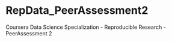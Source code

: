 # RepData_PeerAssessment2
Coursera Data Science Specialization - Reproducible Research - PeerAssessment 2
